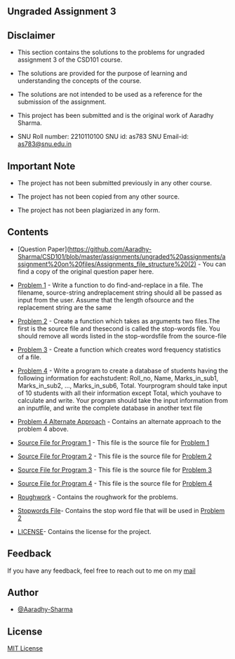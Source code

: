 ## Ungraded Assignment 3

## Disclaimer

- This section contains the solutions to the problems for ungraded assignment 3 of the CSD101 course.

- The solutions are provided for the purpose of learning and understanding the concepts of the course.

- The solutions are not intended to be used as a reference for the submission of the assignment.

- This project has been submitted and is the original work of Aaradhy Sharma.

- SNU Roll number: 2210110100
  SNU id: as783
  SNU Email-id: as783@snu.edu.in

## Important Note

- The project has not been submitted previously in any other course.

- The project has not been copied from any other source.

- The project has not been plagiarized in any form.


## Contents

- [Question Paper](https://github.com/Aaradhy-Sharma/CSD101/blob/master/assignments/ungraded%20assignments/assignment%20on%20files/Assignments_file_structure%20(2) - You can find a copy of the original question paper here.

- [Problem 1](https://github.com/Aaradhy-Sharma/CSD101/blob/master/assignments/ungraded%20assignments/assignment%20on%20files/p1.c) - 
Write a function to do find-and-replace in a file. The filename, source-string andreplacement string should all be passed as input from the user. Assume that the length ofsource and the replacement string are the same


- [Problem 2](https://github.com/Aaradhy-Sharma/CSD101/blob/master/assignments/ungraded%20assignments/assignment%20on%20files/p2.c) - 
Create a function which takes as arguments two files.The first is the source file and thesecond is called the stop-words file. You should remove all words listed in the stop-wordsfile from the source-file

- [Problem 3](https://github.com/Aaradhy-Sharma/CSD101/blob/master/assignments/ungraded%20assignments/assignment%20on%20files/p3.c) - 
Create a function which creates word frequency statistics of a file.

- [Problem 4](https://github.com/Aaradhy-Sharma/CSD101/blob/master/assignments/ungraded%20assignments/assignment%20on%20files/p4.c) -
Write a program to create a database of students having the following information for eachstudent: Roll_no, Name, Marks_in_sub1, Marks_in_sub2, ..., Marks_in_sub6, Total. Yourprogram should take input of 10 students with all their information except Total, which youhave to calculate and write. Your program should take the input information from an inputfile, and write the complete database in another text file

- [Problem 4 Alternate Approach](https://github.com/Aaradhy-Sharma/CSD101/blob/master/assignments/ungraded%20assignments/assignment%20on%20files/p4(alt).c) -
Contains an alternate approach to the problem 4 above.

- [Source File for Program 1](https://github.com/Aaradhy-Sharma/CSD101/blob/master/assignments/ungraded%20assignments/assignment%20on%20files/sourcep1.txt) - This file is the source file for [Problem 1](https://github.com/Aaradhy-Sharma/CSD101/blob/master/assignments/ungraded%20assignments/assignment%20on%20files/p1.c)

- [Source File for Program 2](https://github.com/Aaradhy-Sharma/CSD101/blob/master/assignments/ungraded%20assignments/assignment%20on%20files/sourcep2.txt) - This file is the source file for [Problem 2](https://github.com/Aaradhy-Sharma/CSD101/blob/master/assignments/ungraded%20assignments/assignment%20on%20files/p2.c)

- [Source File for Program 3](https://github.com/Aaradhy-Sharma/CSD101/blob/master/assignments/ungraded%20assignments/assignment%20on%20files/sourcep3.txt) - This file is the source file for [Problem 3](https://github.com/Aaradhy-Sharma/CSD101/blob/master/assignments/ungraded%20assignments/assignment%20on%20files/p3.c)

- [Source File for Program 4](https://github.com/Aaradhy-Sharma/CSD101/blob/master/assignments/ungraded%20assignments/assignment%20on%20files/sourcep4.txt) - This file is the source file for [Problem 4](https://github.com/Aaradhy-Sharma/CSD101/blob/master/assignments/ungraded%20assignments/assignment%20on%20files/p4.c)

- [Roughwork](https://github.com/Aaradhy-Sharma/CSD101/blob/master/assignments/ungraded%20assignments/assignment%20on%20files/roughwork.c) -
Contains the roughwork for the problems.

- [Stopwords File](https://github.com/Aaradhy-Sharma/CSD101/blob/master/assignments/ungraded%20assignments/assignment%20on%20files/stop-word.txt)-
Contains the stop word file that will be used in [Problem 2](https://github.com/Aaradhy-Sharma/CSD101/blob/master/assignments/ungraded%20assignments/assignment%20on%20files/p2.c)

- [LICENSE](https://github.com/Aaradhy-Sharma/CSD101/blob/master/assignments/ungraded%20assignments/assignment%20on%20files/LICENSE)-
Contains the license for the project.

## Feedback
If you have any feedback, feel free to reach out to me on my [mail](mailto:as783@snu.edu.in)

## Author
- [@Aaradhy-Sharma](https://github.com/Aaradhy-Sharma)

## License
[MIT License](LICENSE)
